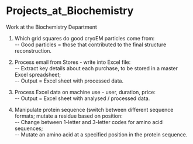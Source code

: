 # Projects_at_Biochemistry
Work at the Biochemistry Department

1) Which grid squares do good cryoEM particles come from:<br>
    -- Good particles = those that contributed to the final structure reconstruction.<br>

2) Process email from Stores - write into Excel file:<br>
    -- Extract key details about each purchase, to be stored in a master Excel spreadsheet;<br>
    -- Output = Excel sheet with processed data.

3) Process Excel data on machine use - user, duration, price:<br>
    -- Output = Excel sheet with analysed / processed data.<br>

4) Manipulate protein sequence (switch between different sequence formats; mutate a residue based on position:<br>
    -- Change between 1-letter and 3-letter codes for amino acid sequences;<br>
    -- Mutate an amino acid at a specified position in the protein sequence.
